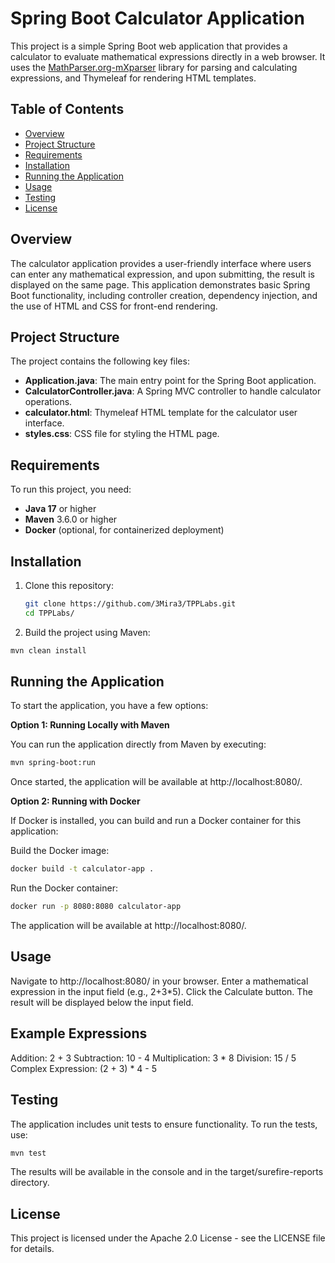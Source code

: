 # Spring Boot Calculator Application

This project is a simple Spring Boot web application that provides a calculator to evaluate mathematical expressions directly in a web browser. It uses the [MathParser.org-mXparser](http://mathparser.org/) library for parsing and calculating expressions, and Thymeleaf for rendering HTML templates.

## Table of Contents

- [Overview](#overview)
- [Project Structure](#project-structure)
- [Requirements](#requirements)
- [Installation](#installation)
- [Running the Application](#running-the-application)
- [Usage](#usage)
- [Testing](#testing)
- [License](#license)

## Overview

The calculator application provides a user-friendly interface where users can enter any mathematical expression, and upon submitting, the result is displayed on the same page. This application demonstrates basic Spring Boot functionality, including controller creation, dependency injection, and the use of HTML and CSS for front-end rendering.

## Project Structure

The project contains the following key files:

- **Application.java**: The main entry point for the Spring Boot application.
- **CalculatorController.java**: A Spring MVC controller to handle calculator operations.
- **calculator.html**: Thymeleaf HTML template for the calculator user interface.
- **styles.css**: CSS file for styling the HTML page.

## Requirements

To run this project, you need:

- **Java 17** or higher
- **Maven** 3.6.0 or higher
- **Docker** (optional, for containerized deployment)

## Installation

1. Clone this repository:

   ```bash
   git clone https://github.com/3Mira3/TPPLabs.git
   cd TPPLabs/
   
2. Build the project using Maven:

```bash
mvn clean install
```

## Running the Application

To start the application, you have a few options:

**Option 1: Running Locally with Maven**

You can run the application directly from Maven by executing:

```bash
mvn spring-boot:run
```

Once started, the application will be available at http://localhost:8080/.

**Option 2: Running with Docker**

If Docker is installed, you can build and run a Docker container for this application:

Build the Docker image:

```bash
docker build -t calculator-app .
```

Run the Docker container:

```bash
docker run -p 8080:8080 calculator-app
```

The application will be available at http://localhost:8080/.

## Usage

Navigate to http://localhost:8080/ in your browser.
Enter a mathematical expression in the input field (e.g., 2+3*5).
Click the Calculate button.
The result will be displayed below the input field.

## Example Expressions

Addition: 2 + 3
Subtraction: 10 - 4
Multiplication: 3 * 8
Division: 15 / 5
Complex Expression: (2 + 3) * 4 - 5

## Testing

The application includes unit tests to ensure functionality. To run the tests, use:

```bash
mvn test
```

The results will be available in the console and in the target/surefire-reports directory.

## License

This project is licensed under the Apache 2.0 License - see the LICENSE file for details.
